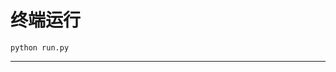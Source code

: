 # 终端运行

```shell
python run.py
```
*************************************************************************************************************************************************************************************************************************************************************************************************************************************************************************************************************************************************************************************************************************************************************************************************************************************************************************************************************************************************************************************************************************************************************************************************************************************************************************************************************************************************************